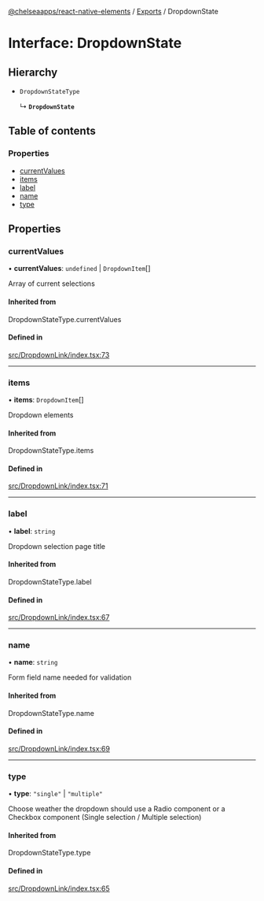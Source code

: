 [@chelseaapps/react-native-elements](../README.md) / [Exports](../modules.md) / DropdownState

# Interface: DropdownState

## Hierarchy

- `DropdownStateType`

  ↳ **`DropdownState`**

## Table of contents

### Properties

- [currentValues](DropdownState.md#currentvalues)
- [items](DropdownState.md#items)
- [label](DropdownState.md#label)
- [name](DropdownState.md#name)
- [type](DropdownState.md#type)

## Properties

### currentValues

• **currentValues**: `undefined` \| `DropdownItem`[]

Array of current selections

#### Inherited from

DropdownStateType.currentValues

#### Defined in

[src/DropdownLink/index.tsx:73](https://github.com/chelsea-apps/react-native-elements/blob/dad3daa/src/DropdownLink/index.tsx#L73)

___

### items

• **items**: `DropdownItem`[]

Dropdown elements

#### Inherited from

DropdownStateType.items

#### Defined in

[src/DropdownLink/index.tsx:71](https://github.com/chelsea-apps/react-native-elements/blob/dad3daa/src/DropdownLink/index.tsx#L71)

___

### label

• **label**: `string`

Dropdown selection page title

#### Inherited from

DropdownStateType.label

#### Defined in

[src/DropdownLink/index.tsx:67](https://github.com/chelsea-apps/react-native-elements/blob/dad3daa/src/DropdownLink/index.tsx#L67)

___

### name

• **name**: `string`

Form field name needed for validation

#### Inherited from

DropdownStateType.name

#### Defined in

[src/DropdownLink/index.tsx:69](https://github.com/chelsea-apps/react-native-elements/blob/dad3daa/src/DropdownLink/index.tsx#L69)

___

### type

• **type**: ``"single"`` \| ``"multiple"``

Choose weather the dropdown should use a Radio component or a Checkbox component (Single selection / Multiple selection)

#### Inherited from

DropdownStateType.type

#### Defined in

[src/DropdownLink/index.tsx:65](https://github.com/chelsea-apps/react-native-elements/blob/dad3daa/src/DropdownLink/index.tsx#L65)
